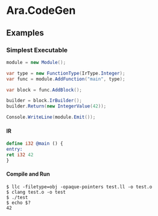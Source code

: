# Ara.CodeGen

## Examples

### Simplest Executable

```c#
module = new Module();

var type = new FunctionType(IrType.Integer);
var func = module.AddFunction("main", type);

var block = func.AddBlock();

builder = block.IrBuilder();
builder.Return(new IntegerValue(42));

Console.WriteLine(module.Emit());
```

#### IR

```llvm
define i32 @main () {
entry:
ret i32 42
}
```

#### Compile and Run

```shell
$ llc -filetype=obj -opaque-pointers test.ll -o test.o
$ clang test.o -o test
$ ./test
$ echo $?
42
```